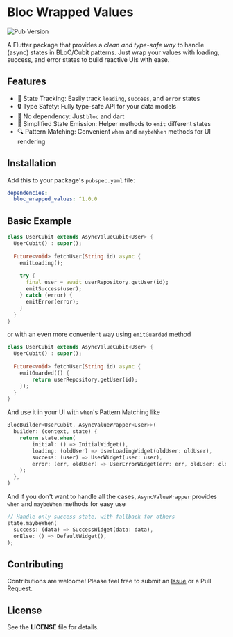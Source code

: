 # Bloc Wrapped Values

![Pub Version](https://img.shields.io/pub/v/bloc_wrapped_values)

A Flutter package that provides a *clean and type-safe way* to handle (async) states in BLoC/Cubit patterns. 
Just wrap your values with loading, success, and error states to build reactive UIs with ease.

## Features

* 🔄 State Tracking: Easily track `loading`, `success`, and `error` states
* 🔒 Type Safety: Fully type-safe API for your data models
* 🧩 No dependency: Just `bloc` and dart
* 🎯 Simplified State Emission: Helper methods to `emit` different states
* 🔍 Pattern Matching: Convenient `when` and `maybeWhen` methods for UI rendering

## Installation

Add this to your package's `pubspec.yaml` file:

```yaml
dependencies:
  bloc_wrapped_values: ^1.0.0
```

## Basic Example

```dart
class UserCubit extends AsyncValueCubit<User> {
  UserCubit() : super();
  
  Future<void> fetchUser(String id) async {
    emitLoading();
    
    try {
      final user = await userRepository.getUser(id);
      emitSuccess(user);
    } catch (error) {
      emitError(error);
    }
  }
}
```

or with an even more convenient way using `emitGuarded` method

```dart
class UserCubit extends AsyncValueCubit<User> {
  UserCubit() : super();
  
  Future<void> fetchUser(String id) async {
    emitGuarded(() {
        return userRepository.getUser(id);
    });
  }
}
```

And use it in your UI with `when`'s Pattern Matching like

```dart
BlocBuilder<UserCubit, AsyncValueWrapper<User>>(
  builder: (context, state) {
    return state.when(
        initial: () => InitialWidget(),
        loading: (oldUser) => UserLoadingWidget(oldUser: oldUser),
        success: (user) => UserWidget(user: user),
        error: (err, oldUser) => UserErrorWidget(err: err, oldUser: oldUser),
    );
  },
)
```

And if you don't want to handle all the cases, `AsyncValueWrapper` provides `when` and `maybeWhen` methods for easy use

```dart
// Handle only success state, with fallback for others
state.maybeWhen(
  success: (data) => SuccessWidget(data: data),
  orElse: () => DefaultWidget(),
);
```

## Contributing

Contributions are welcome! Please feel free to submit an [Issue](https://github.com/qk7b/bloc_wrapped_values/issues) or a Pull Request.

## License

See the **LICENSE** file for details.

